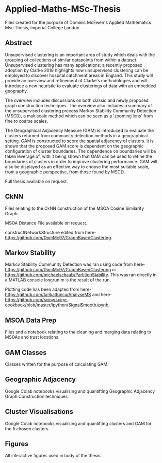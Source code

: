 # Applied-Maths-MSc-Thesis
Files created for the purpose of Dominic McEwen's Applied Mathematics Msc Thesis, Imperial College London.

## Abstract

Unsupervised clustering is an important area of study which deals with the grouping of collections of similar datapoints from within a dataset. Unsupervised clustering has many applications; a recently proposed adoption by Clarke 2019 highlights how unsupervised clustering can be employed to discover hospital catchment areas in England. This study will provide an overview and refinement of Clarke's methodologies and will introduce a new heuristic to evaluate clusterings of data with an embedded geography.

The overview includes discussions on both classic and newly proposed graph construction techniques. The overview also includes a summary of the unsupervised clustering process Markov Stability Community Detection (MSCD), a multiscale method which can be seen as a 'zooming lens' from fine to coarse scales. 

The Geographical Adjacency Measure (GAM) is introduced to evaluate the clusters returned from community detection methods in a geographical setting. GAM is constructed to score the spatial adjacency of clusters. It is shown that the proposed GAM score is dependent on the geographic configuration of cluster boundaries. The dependence on boundaries will be taken leverage of, with it being shown that GAM can be used to refine the boundaries of clusters in order to improve clustering performance. GAM will also be displayed as an effective way to choose the most suitable scale, from a geographic perspective, from those found by MSCD.

Full thesis available on request.

## CkNN
Files relating to the CkNN construction of the MSOA Cosine Similarity Graph. 

MSOA Distance File available on request.

constructNetworkStructure edited from here-https://github.com/DomMc97/GraphBasedClustering.

## Markov Stability
Markov Stability Community Detection was ran using code from here-https://github.com/DomMc97/GraphBasedClustering or https://github.com/michaelschaub/PartitionStability.
This was ran directly in a MATLAB console longrun.m is the result of the run.

Plotting code has been adapted from here-https://github.com/tarikaltuncu/AnalyseMS and here-https://github.com/scipy/scipy-cookbook/blob/master/ipython/SignalSmooth.ipynb.

## MSOA Data Prep
Files and a notebook relating to the cleaning and merging data relating to MSOAs and trust locations.

## GAM Classes
Classes written for the purpose of calculating GAM.

## Geographic Adjacency
Google Colab notebooks visualising and quantifting Geographic Adjacency Graph Construction techniques.

## Cluster Visualisations
Google Colab notebooks visualising and quantifting clusters and GAM for the 5 chosen clusters.

## Figures
All interactive figures used in body of the thesis. 
